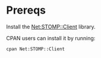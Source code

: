 Prereqs
=======

Install the [Net:STOMP::Client](http://search.cpan.org/dist/Net-STOMP-Client/) 
library.

CPAN users can install it by running:

    cpan Net:STOMP::Client



